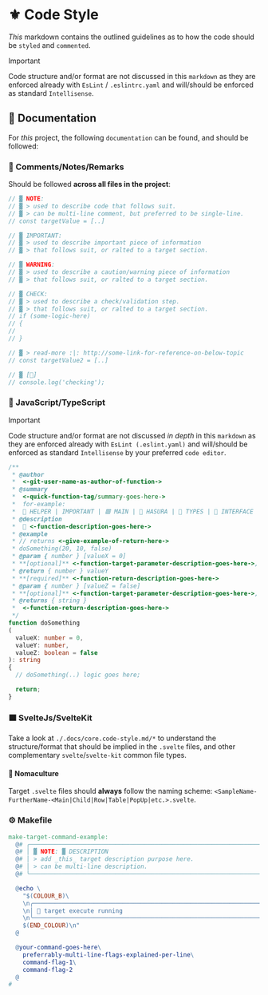 # ⚜️ Code Style

_This_ markdown contains the outlined guidelines as to how the code should be `styled` and `commented`.

> [!IMPORTANT]
> Code structure and/or format are not discussed in this `markdown` as they are enforced already with `EsLint` / `.eslintrc.yaml` and will/should be enforced as standard `Intellisense`.

## 📝 Documentation

For _this_ project, the following `documentation` can be found, and should be followed:

### 📌 Comments/Notes/Remarks

Should be followed **across all files in the project**:

```javascript
// ▓ NOTE:
// ▓ > used to describe code that follows suit.
// ▓ > can be multi-line comment, but preferred to be single-line.
// const targetValue = [..]

// ▓ IMPORTANT:
// ▓ > used to describe important piece of information
// ▓ > that follows suit, or ralted to a target section.

// ▓ WARNING:
// ▓ > used to describe a caution/warning piece of information
// ▓ > that follows suit, or ralted to a target section.

// ▓ CHECK:
// ▓ > used to describe a check/validation step.
// ▓ > that follows suit, or ralted to a target section.
// if (some-logic-here)
// {
//
// }

// ▓ > read-more :|: http://some-link-for-reference-on-below-topic
// const targetValue2 = [..]

// ▓ [🐞]
// console.log('checking');
```

### 🔹 JavaScript/TypeScript

> [!IMPORTANT]
> Code structure and/or format are not discussed *in depth* in this `markdown` as they are
> enforced already with `EsLint (.eslint.yaml)` and will/should be enforced as standard `Intellisense` by
> your preferred `code editor`.

```typescript
/**
 * @author
 *  <-git-user-name-as-author-of-function->
 * @summary
 *  <-quick-function-tag/summary-goes-here->
 *  for-example:
 *  🔹 HELPER | IMPORTANT | 🟥 MAIN | 💠 HASURA | 🔹 TYPES | 🔹 INTERFACE
 * @description
 *  📣 <-function-description-goes-here->
 * @example
 * // returns <-give-example-of-return-here->
 * doSomething(20, 10, false)
 * @param { number } [valueX = 0]
 * **[optional]** <-function-target-parameter-description-goes-here->, `deafult = 0`.
 * @return { number } valueY
 * **[required]** <-function-return-description-goes-here->
 * @param { number } [valueZ = false]
 * **[optional]** <-function-target-parameter-description-goes-here->, `deafult = false`.
 * @returns { string }
 *  <-function-return-description-goes-here->
 */
function doSomething
(
  valueX: number = 0,
  valueY: number,
  valueZ: boolean = false
): string
{
  // doSomething(..) logic goes here;

  return;
}
```

### 🟧 SvelteJs/SvelteKit

Take a look at `./.docs/core.code-style.md/*` to understand the structure/format that should be implied in the `.svelte` files, and other complementary `svelte`/`svelte-kit` common file types.

#### 📝 Nomaculture

Target `.svelte` files should **always** follow the naming scheme: `<SampleName-FurtherName-<Main|Child|Row|Table|PopUp|etc.>.svelte`.

### ⚙️ Makefile

```makefile
make-target-command-example:
  @# ╭──────────────────────────────────────────────────────────────────╮
  @# │ ▓ NOTE: ▓ DESCRIPTION                                            │
  @# │ > add _this_ target description purpose here.                    │
  @# │ > can be multi-line description.                                 │
  @# ╰──────────────────────────────────────────────────────────────────╯

  @echo \
    "$(COLOUR_B)\
    \n╭──────────────────────────────────────────────────────────────────╮\
    \n│ 🚀 target execute running                                        │\
    \n╰──────────────────────────────────────────────────────────────────╯\
    $(END_COLOUR)\n"
  @

  @your-command-goes-here\
    preferrably-multi-line-flags-explained-per-line\
    command-flag-1\
    command-flag-2
  @
#
```